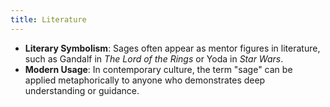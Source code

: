 ```yaml
---
title: Literature
---
```


- **Literary Symbolism**: Sages often appear as mentor figures in literature, such as Gandalf in *The Lord of the Rings* or Yoda in *Star Wars*.
- **Modern Usage**: In contemporary culture, the term "sage" can be applied metaphorically to anyone who demonstrates deep understanding or guidance.
